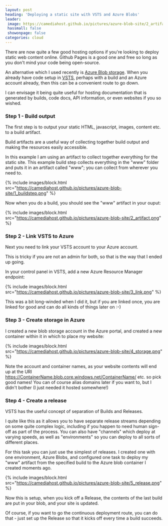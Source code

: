 ```yaml
---
layout: post
heading: 'Deploying a static site with VSTS and Azure Blobs'
leader:
 image: https://camediahost.github.io/pictures/azure-blob-site/2_artifact.png
 hassmall: false
 showonpage: false
categories: cloud
---
```


There are now quite a few good hosting options if you're looking to deploy static web content online. Github Pages is a good one and free so long as you don't mind your code being open-source.

An alternative which I used recently is [Azure Blob storage](https://azure.microsoft.com/en-gb/services/storage/). When you already have code setup in [VSTS](https://www.visualstudio.com/en-us/products/visual-studio-team-services-vs.aspx), perhaps with a build and an Azure account already, then this can be a convenient route to go down.

I can envisage it being quite useful for hosting documentation that is generated by builds, code docs, API information, or even websites if you so wished.

### Step 1 - Build output

The first step is to output your static HTML, javascript, images, content etc. to a build artifact.

Build artifacts are a useful way of collecting together build output and making the resources easily accessible.

In this example I am using an artifact to collect together everything for the static site. This example build step collects everything in the "www" folder and puts it in an artifact called "www"; you can collect from wherever you need to.

{% include images/block.html src="https://camediahost.github.io/pictures/azure-blob-site/1_buildstep.png" %}

Now when you do a build, you should see the "www" artifact in your ouput:

{% include images/block.html src="https://camediahost.github.io/pictures/azure-blob-site/2_artifact.png" %}

### Step 2 - Link VSTS to Azure

Next you need to link your VSTS account to your Azure account.

This is tricky if you are not an admin for both, so that is the way that I ended up going.

In your control panel in VSTS, add a new Azure Resource Manager endpoint:

{% include images/block.html src="https://camediahost.github.io/pictures/azure-blob-site/3_link.png" %}

This was a bit long-winded when I did it, but if you are linked once, you are linked for good and can do all kinds of things later on :-)

### Step 3 - Create storage in Azure

I created a new blob storage account in the Azure portal, and created a new container within it in which to place my website:

{% include images/block.html src="https://camediahost.github.io/pictures/azure-blob-site/4_storage.png" %}

Note the account and container names, as your website contents will end up at the URI https://ContainerName.blob.core.windows.net/ContainerName/ etc. so pick good names! You can of course alias domains later if you want to, but I didn't bother (I just needed it hosted somewhere!)

### Step 4 - Create a release

VSTS has the useful concept of separation of Builds and Releases.

I quite like this as it allows you to have separate release streams depending on some quite complex logic, including if you happen to need human sign-off as part of the process. You can also have "channels" which deploy at varying speeds, as well as "environments" so you can deploy to all sorts of different places.

For this task you can just use the simplest of releases. I created one with one environment, Azure Blobs, and configured one task to deploy my "www" artifact from the specified build to the Azure blob container I created moments ago.

{% include images/block.html src="https://camediahost.github.io/pictures/azure-blob-site/5_release.png" %}

Now this is setup, when you kick off a Release, the contents of the last build are put in your blob, and your site is updated.

Of course, if you want to go the continuous deployment route, you can do that - just set up the Release so that it kicks off every time a build succeeds.